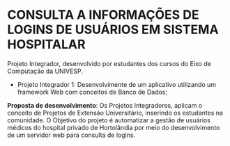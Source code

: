 # CONSULTA A INFORMAÇÕES DE LOGINS DE USUÁRIOS EM SISTEMA HOSPITALAR 
Projeto Integrador, desenvolvido por estudantes dos cursos do Eixo de Computação da UNIVESP.
- Projeto Integrador 1: Desenvolvimente de um aplicativo utilizando um framework Web com conceitos de Banco de Dados;

**Proposta de desenvolvimento**: Os Projetos Integradores, aplicam o conceito de Projetos de Extensão Universitário, inserindo os estudantes na comunidade. O Objetivo do projeto é automatizar a gestão de usuários médicos do hospital privado de Hortolândia por meio do desenvolvimento de um servidor web para consulta de logins.
